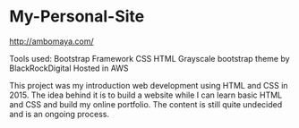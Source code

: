 # My-Personal-Site

http://ambomaya.com/

Tools used:
Bootstrap Framework
CSS
HTML
Grayscale bootstrap theme by BlackRockDigital
Hosted in AWS


This project was my introduction web development using HTML and CSS in 2015. The idea behind it is to build a website while I can learn basic 
HTML and CSS and build my online portfolio. The content is still quite undecided and is an ongoing process. 




